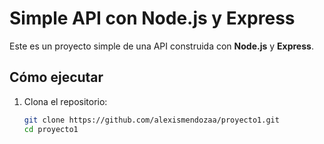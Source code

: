 # Simple API con Node.js y Express

Este es un proyecto simple de una API construida con **Node.js** y **Express**.

## Cómo ejecutar

1. Clona el repositorio:
   ```bash
   git clone https://github.com/alexismendozaa/proyecto1.git
   cd proyecto1
